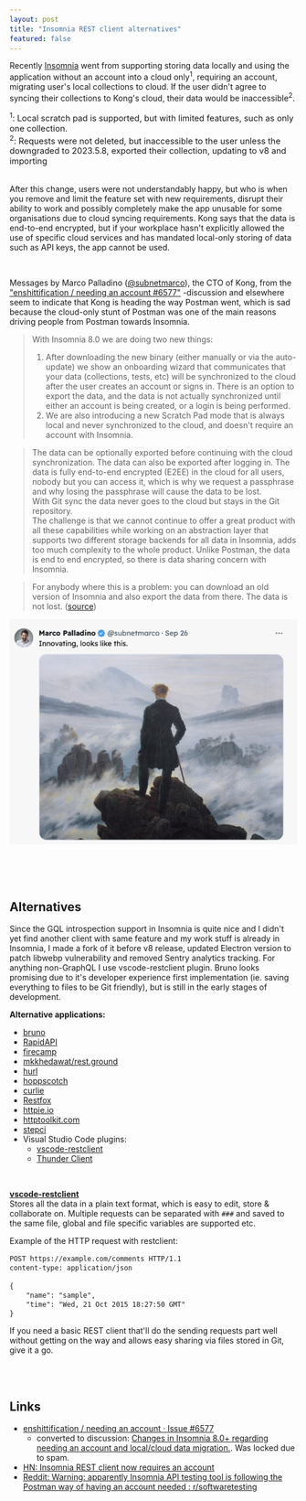```yaml
---
layout: post
title: "Insomnia REST client alternatives"
featured: false
---
```


Recently [Insomnia](https://insomnia.rest/) went from supporting storing data locally and using the application without an account into a cloud only<sup>1</sup>, requiring an account, migrating user's local collections to cloud. If the user didn't agree to syncing their collections to Kong's cloud, their data would be inaccessible<sup>2</sup>.

<div style="font-size: 11pt;">
<sup>1</sup>: Local scratch pad is supported, but with limited features, such as only one collection.<br/>
<sup>2</sup>: Requests were not deleted, but inaccessible to the user unless the downgraded to 2023.5.8, exported their collection, updating to v8 and importing
</div>

<br/>

After this change, users were not understandably happy, but who is when you remove and limit the feature set with new requirements, disrupt their ability to work and possibly completely make the app unusable for some organisations due to cloud syncing requirements. Kong says that the data is end-to-end encrypted, but if your workplace hasn't explicitly allowed the use of specific cloud services and has mandated local-only storing of data such as API keys, the app cannot be used.

<br/>

Messages by Marco Palladino ([@subnetmarco](https://github.com/subnetmarco)), the CTO of Kong, from the  ["enshittification / needing an account #6577"](https://github.com/Kong/insomnia/issues/6577) -discussion and elsewhere seem to indicate that Kong is heading the way Postman went, which is sad because the cloud-only stunt of Postman was one of the main reasons driving people from Postman towards Insomnia.

> With Insomnia 8.0 we are doing two new things:
> 1. After downloading the new binary (either manually or via the auto-update) we show an onboarding wizard that communicates that your data (collections, tests, etc) will be synchronized to the cloud after the user creates an account or signs in. There is an option to export the data, and the data is not actually synchronized until either an account is being created, or a login is being performed.
> 2. We are also introducing a new Scratch Pad mode that is always local and never synchronized to the cloud, and doesn't require an account with Insomnia.

> The data can be optionally exported before continuing with the cloud synchronization. The data can also be exported after logging in.
> The data is fully end-to-end encrypted (E2EE) in the cloud for all users, nobody but you can access it, which is why we request a passphrase and why losing the passphrase will cause the data to be lost.<br/>
> With Git sync the data never goes to the cloud but stays in the Git repository.<br/>
> The challenge is that we cannot continue to offer a great product with all these capabilities while working on an abstraction layer that supports two different storage backends for all data in Insomnia, adds too much complexity to the whole product. Unlike Postman, the data is end to end encrypted, so there is data sharing concern with Insomnia.

> For anybody where this is a problem: you can download an old version of Insomnia and also export the data from there. The data is not lost. ([source](https://github.com/Kong/insomnia/issues/6577#issuecomment-1737992284))

[!["Innovating, looks like this" - Marco Palladino](/images/posts/IMG_2023-10-01_1846.png)](https://twitter.com/subnetmarco/status/1706519398410846271)

<br/><br/><br/>

## Alternatives

Since the GQL introspection support in Insomnia is quite nice and I didn't yet find another client with same feature and my work stuff is already in Insomnia, I made a fork of it before v8 release, updated Electron version to patch libwebp vulnerability and removed Sentry analytics tracking. For anything non-GraphQL I use vscode-restclient plugin. Bruno looks promising due to it's developer experience first implementation (ie. saving everything to files to be Git friendly), but is still in the early stages of development.

**Alternative applications:**

- [bruno](https://www.usebruno.com/)
- [RapidAPI](https://paw.cloud/)
- [firecamp](https://github.com/firecamp-dev/firecamp)
- [mkkhedawat/rest.ground](https://github.com/mkkhedawat/rest.ground)
- [hurl](https://hurl.dev/)
- [hoppscotch](https://github.com/hoppscotch/hoppscotch)
- [curlie](https://github.com/rs/curlie)
- [Restfox](https://github.com/flawiddsouza/Restfox)
- [httpie.io](https://httpie.io/)
- [httptoolkit.com](https://httptoolkit.com/)
- [stepci](https://github.com/stepci/stepci)
- Visual Studio Code plugins:
    - [vscode-restclient](https://github.com/Huachao/vscode-restclient)
    - [Thunder Client](https://www.thunderclient.com/)

<br/>

**[vscode-restclient](https://github.com/Huachao/vscode-restclient)**<br/>
Stores all the data in a plain text format, which is easy to edit, store & collaborate on. Multiple requests can be separated with `###` and saved to the same file, global and file specific variables are supported etc.

Example of the HTTP request with restclient:

```
POST https://example.com/comments HTTP/1.1
content-type: application/json

{
    "name": "sample",
    "time": "Wed, 21 Oct 2015 18:27:50 GMT"
}
```

If you need a basic REST client that'll do the sending requests part well without getting on the way and allows easy sharing via files stored in Git, give it a go.

<br/><br/>

## Links

- [enshittification / needing an account · Issue #6577](https://github.com/Kong/insomnia/issues/6577)
    - converted to discussion: [Changes in Insomnia 8.0+ regarding needing an account and local/cloud data migration.](https://github.com/Kong/insomnia/discussions/6590). Was locked due to spam.
- [HN: Insomnia REST client now requires an account](https://news.ycombinator.com/item?id=37680126)
- [Reddit: Warning: apparently Insomnia API testing tool is following the Postman way of having an account needed : r/softwaretesting](https://www.reddit.com/r/softwaretesting/comments/16u9qd5/warning_apparently_insomnia_api_testing_tool_is/)